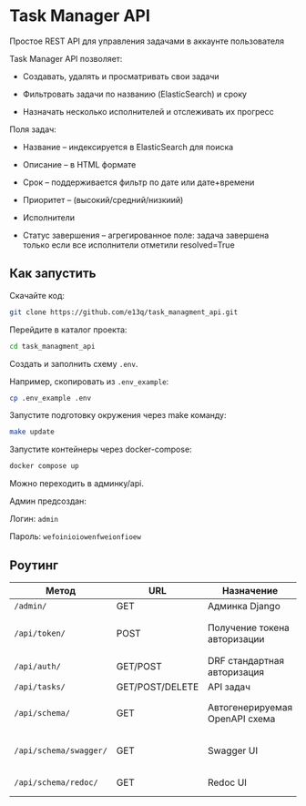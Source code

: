 # Task Manager API

Простое REST API для управления задачами в аккаунте пользователя

Task Manager API позволяет:

* Создавать, удалять и просматривать свои задачи

* Фильтровать задачи по названию (ElasticSearch) и сроку

* Назначать несколько исполнителей и отслеживать их прогресс

Поля задач:

* Название – индексируется в ElasticSearch для поиска

* Описание – в HTML формате

* Срок – поддерживается фильтр по дате или дате+времени

* Приоритет – (высокий/средний/низкиий)

* Исполнители

* Статус завершения – агрегированное поле: задача завершена только если все исполнители отметили resolved=True

## Как запустить

Скачайте код:
```sh
git clone https://github.com/e13q/task_managment_api.git
```

Перейдите в каталог проекта:
```sh
cd task_managment_api
```

Создать и заполнить схему `.env`.

Например, скопировать из `.env_example`:
```sh
cp .env_example .env
``` 

Запустите подготовку окружения через make команду:
```sh
make update
```

Запустите контейнеры через docker-compose:
```sh
docker compose up
```
Можно переходить в админку/api.

Админ предсоздан:

Логин: `admin`

Пароль: `wefoinioiowenfweionfioew`

## Роутинг

| Метод                  | URL      | Назначение                     | Примечания                                        |
| ---------------------- | -------- | ------------------------------ | ------------------------------------------------- |
| `/admin/`              | GET      | Админка Django                 |                      |
| `/api/token/`          | POST     | Получение токена авторизации   | `{ "username": "admin", "password": "admin123" }` |
| `/api/auth/`           | GET/POST | DRF стандартная авторизация    |            |
| `/api/tasks/`                | GET/POST/DELETE | API задач                      |                     |
| `/api/schema/`         | GET      | Автогенерируемая OpenAPI схема | Используется для Swagger/Redoc                    |
| `/api/schema/swagger/` | GET      | Swagger UI                     | Визуализация API с примерами                      |
| `/api/schema/redoc/`   | GET      | Redoc UI                       | Альтернатива Swagger UI                           |

